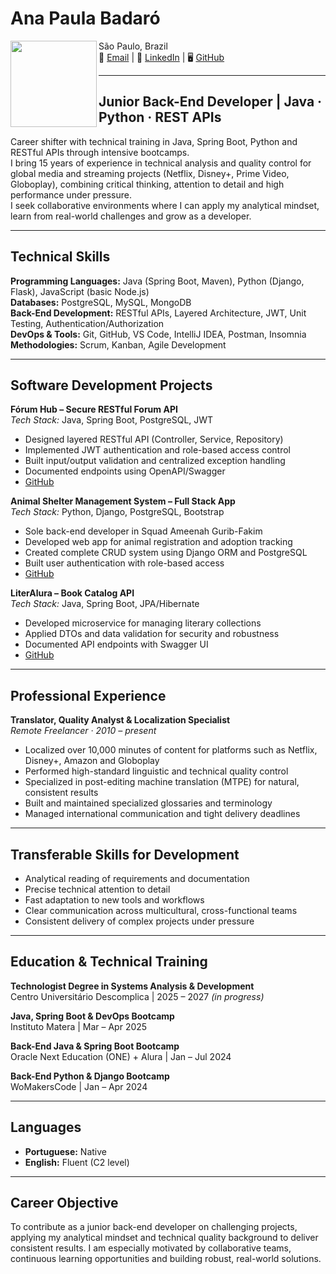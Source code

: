 # Ana Paula Badaró   

<img align="left" src="https://media.licdn.com/dms/image/v2/D4D03AQEQNTm21GJtIg/profile-displayphoto-shrink_200_200/B4DZWlh_ukG4Ac-/0/1742238907878?e=1748476800&v=beta&t=jsmQbQj_Up5_Vb0OpaELsn-5OXIS1vvOXmPs2r__x6Q" height="138"> 

São Paulo, Brazil  
📧 [Email](mailto:apbadaro@icloud.com) | 🔗 [LinkedIn](http://linkedin.com/in/apbadaro) | 🖥️ [GitHub](https://github.com/apbadaro)  

---

## Junior Back-End Developer | Java · Python · REST APIs

Career shifter with technical training in Java, Spring Boot, Python and RESTful APIs through intensive bootcamps.  
I bring 15 years of experience in technical analysis and quality control for global media and streaming projects (Netflix, Disney+, Prime Video, Globoplay), combining critical thinking, attention to detail and high performance under pressure.  
I seek collaborative environments where I can apply my analytical mindset, learn from real-world challenges and grow as a developer.

---

## Technical Skills

**Programming Languages:** Java (Spring Boot, Maven), Python (Django, Flask), JavaScript (basic Node.js)  
**Databases:** PostgreSQL, MySQL, MongoDB  
**Back-End Development:** RESTful APIs, Layered Architecture, JWT, Unit Testing, Authentication/Authorization  
**DevOps & Tools:** Git, GitHub, VS Code, IntelliJ IDEA, Postman, Insomnia  
**Methodologies:** Scrum, Kanban, Agile Development  

---

## Software Development Projects

**Fórum Hub – Secure RESTful Forum API**  
*Tech Stack:* Java, Spring Boot, PostgreSQL, JWT  
- Designed layered RESTful API (Controller, Service, Repository)  
- Implemented JWT authentication and role-based access control  
- Built input/output validation and centralized exception handling  
- Documented endpoints using OpenAPI/Swagger  
- [GitHub](https://github.com/apbadaro/ONE-Final-Challenge-Forum)  

**Animal Shelter Management System – Full Stack App**  
*Tech Stack:* Python, Django, PostgreSQL, Bootstrap  
- Sole back-end developer in Squad Ameenah Gurib-Fakim  
- Developed web app for animal registration and adoption tracking  
- Created complete CRUD system using Django ORM and PostgreSQL  
- Built user authentication with role-based access  
- [GitHub](https://github.com/apbadaro/ProjetoFinal_SquadAmeenahGuribFakim)  

**LiterAlura – Book Catalog API**  
*Tech Stack:* Java, Spring Boot, JPA/Hibernate  
- Developed microservice for managing literary collections  
- Applied DTOs and data validation for security and robustness  
- Documented API endpoints with Swagger UI  
- [GitHub](https://github.com/apbadaro/ONE-Challenge-LiterAlura)  

---

## Professional Experience

**Translator, Quality Analyst & Localization Specialist**  
*Remote Freelancer · 2010 – present*  
- Localized over 10,000 minutes of content for platforms such as Netflix, Disney+, Amazon and Globoplay  
- Performed high-standard linguistic and technical quality control  
- Specialized in post-editing machine translation (MTPE) for natural, consistent results  
- Built and maintained specialized glossaries and terminology  
- Managed international communication and tight delivery deadlines  

---

## Transferable Skills for Development

- Analytical reading of requirements and documentation  
- Precise technical attention to detail  
- Fast adaptation to new tools and workflows  
- Clear communication across multicultural, cross-functional teams  
- Consistent delivery of complex projects under pressure  

---

## Education & Technical Training

**Technologist Degree in Systems Analysis & Development**    
Centro Universitário Descomplica | 2025 – 2027 *(in progress)*  

**Java, Spring Boot & DevOps Bootcamp**  
Instituto Matera | Mar – Apr 2025  

**Back-End Java & Spring Boot Bootcamp**  
Oracle Next Education (ONE) + Alura | Jan – Jul 2024  

**Back-End Python & Django Bootcamp**  
WoMakersCode | Jan – Apr 2024  

---

## Languages

- **Portuguese:** Native  
- **English:** Fluent (C2 level)  

---

## Career Objective

To contribute as a junior back-end developer on challenging projects, applying my analytical mindset and technical quality background to deliver consistent results. I am especially motivated by collaborative teams, continuous learning opportunities and building robust, real-world solutions.

